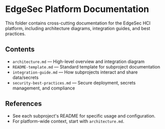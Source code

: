 # EdgeSec Platform Documentation

This folder contains cross-cutting documentation for the EdgeSec HCI platform, including architecture diagrams, integration guides, and best practices.

## Contents
- `architecture.md` — High-level overview and integration diagram
- `README-template.md` — Standard template for subproject documentation
- `integration-guide.md` — How subprojects interact and share data/secrets
- `security-best-practices.md` — Secure deployment, secrets management, and compliance

## References
- See each subproject's README for specific usage and configuration.
- For platform-wide context, start with `architecture.md`.
